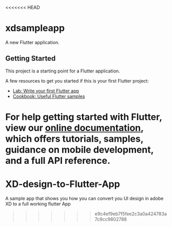 <<<<<<< HEAD
# xdsampleapp

A new Flutter application.

## Getting Started

This project is a starting point for a Flutter application.

A few resources to get you started if this is your first Flutter project:

- [Lab: Write your first Flutter app](https://flutter.dev/docs/get-started/codelab)
- [Cookbook: Useful Flutter samples](https://flutter.dev/docs/cookbook)

For help getting started with Flutter, view our
[online documentation](https://flutter.dev/docs), which offers tutorials,
samples, guidance on mobile development, and a full API reference.
=======
# XD-design-to-Flutter-App
A sample app that shows you how you can convert you UI design in adobe XD to a full working flutter App
>>>>>>> e9c4ef9eb7f5fee2c3a0a424783a7c9cc9802788

